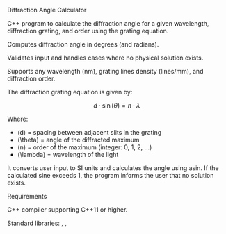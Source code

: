 Diffraction Angle Calculator

C++ program to calculate the diffraction angle for a given wavelength, diffraction grating, and order using the grating equation.

Computes diffraction angle in degrees (and radians).

Validates input and handles cases where no physical solution exists.

Supports any wavelength (nm), grating lines density (lines/mm), and diffraction order.

The diffraction grating equation is given by:

$$
d \cdot \sin(\theta) = n \cdot \lambda
$$

Where:  
- \(d\) = spacing between adjacent slits in the grating  
- \(\theta\) = angle of the diffracted maximum  
- \(n\) = order of the maximum (integer: 0, 1, 2, …)  
- \(\lambda\) = wavelength of the light

It converts user input to SI units and calculates the angle using asin. If the calculated sine exceeds 1, the program informs the user that no solution exists.

Requirements

C++ compiler supporting C++11 or higher.

Standard libraries: <iostream>, <cmath>, <iomanip>
